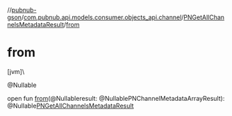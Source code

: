 //[pubnub-gson](../../../index.md)/[com.pubnub.api.models.consumer.objects_api.channel](../index.md)/[PNGetAllChannelsMetadataResult](index.md)/[from](from.md)

# from

[jvm]\

@Nullable

open fun [from](from.md)(@Nullableresult: @NullablePNChannelMetadataArrayResult): @Nullable[PNGetAllChannelsMetadataResult](index.md)

